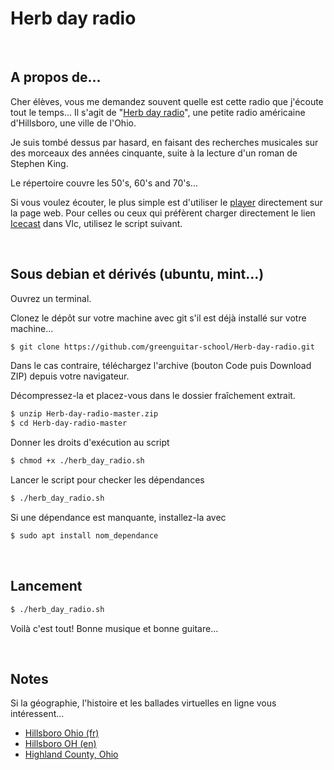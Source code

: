 
# Herb day radio

<br/>

## A propos de...

Cher élèves, vous me demandez souvent quelle est cette radio que j'écoute tout le temps...
Il s'agit de "[Herb day radio](https://herbdayradio.com/)", une petite radio américaine d'Hillsboro, une ville de l'Ohio.

Je suis tombé dessus par hasard, en faisant des recherches musicales sur des morceaux des années cinquante, suite à la lecture d'un roman de Stephen King.

Le répertoire couvre les 50's, 60's and 70's...

Si vous voulez écouter, le plus simple est d'utiliser le [player](http://live.mystreamplayer.com/herbday) directement sur la page web.
Pour celles ou ceux qui préfèrent charger directement le lien [Icecast](https://fr.wikipedia.org/wiki/Icecast) dans Vlc, utilisez le script suivant.

<br/>

## Sous debian et dérivés (ubuntu, mint...)

Ouvrez un terminal.

Clonez le dépôt sur votre machine avec git s'il est déjà installé sur votre machine...

```bash
$ git clone https://github.com/greenguitar-school/Herb-day-radio.git
```

Dans le cas contraire, téléchargez l'archive (bouton Code puis Download ZIP) depuis votre navigateur.

Décompressez-la et placez-vous dans le dossier fraîchement extrait.
```bash
$ unzip Herb-day-radio-master.zip
$ cd Herb-day-radio-master
```

Donner les droits d'exécution au script

```bash
$ chmod +x ./herb_day_radio.sh
```

Lancer le script pour checker les dépendances

```bash
$ ./herb_day_radio.sh
```

Si une dépendance est manquante, installez-la avec

```bash
$ sudo apt install nom_dependance
```

<br/>

## Lancement

```bash
$ ./herb_day_radio.sh
```

Voilà c'est tout! Bonne musique et bonne guitare...

<br/>

## Notes

Si la géographie, l'histoire et les ballades virtuelles en ligne vous intéressent...

* [Hillsboro Ohio (fr)](https://fr.wikipedia.org/wiki/Hillsboro_(Ohio))
* [Hillsboro OH (en)](https://en.wikipedia.org/wiki/Hillsboro,_Ohio)
* [Highland County, Ohio](https://en.wikipedia.org/wiki/Highland_County,_Ohio)

